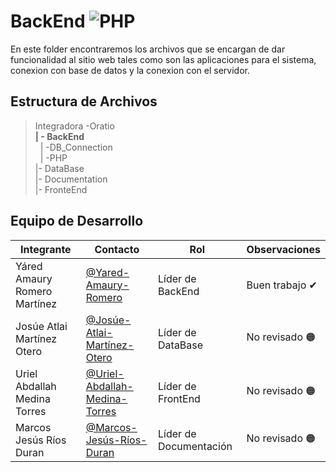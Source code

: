 # BackEnd ![PHP](https://img.shields.io/badge/PHP-777BB4?style=for-the-badge&logo=php&logoColor=white)

En este folder encontraremos los archivos que se encargan de dar funcionalidad al sitio web tales como son las aplicaciones para el sistema, conexion con base de datos y la conexion con el servidor.

## Estructura de Archivos


>Integradora -Oratio<br>
>**| - BackEnd** <br>
>&nbsp;&nbsp;| -DB_Connection<br>
>&nbsp;&nbsp;| -PHP<br>
>|- DataBase<br>
>|- Documentation<br>
>|- FronteEnd<br>

## Equipo de Desarrollo

|Integrante|Contacto|Rol|Observaciones|
|----------|--------|---|-------------|
|Yáred Amaury Romero Martínez|[@Yared-Amaury-Romero](https://github.com/AmauryRomero1285)|Líder de BackEnd|Buen trabajo ✔|
|Josúe Atlai Martínez Otero|[@Josúe-Atlai-Martínez-Otero](https://github.com/Josue-Martinez-Otero)|Líder de DataBase|No revisado 🟠|
|Uriel Abdallah Medina Torres|[@Uriel-Abdallah-Medina-Torres](https://github.com/UrielMedina0302)|Líder de FrontEnd|No revisado 🟠|
|Marcos Jesús Ríos Duran|[@Marcos-Jesús-Ríos-Duran](https://github.com/Marcos-Jesus-Rios-Duran)|Líder de Documentación|No revisado 🟠|